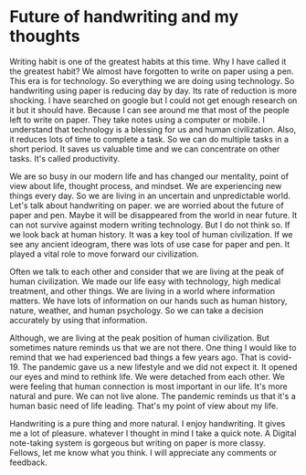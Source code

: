 # Future of handwriting and my thoughts

Writing habit is one of the greatest habits at this time. Why I have called it the greatest habit? We almost have forgotten to write on paper using a pen. This era is for technology. So everything we are doing using technology. So handwriting using paper is reducing day by day. Its rate of reduction is more shocking. I have searched on google but I could not get enough research on it but it should have. Because I can see around me that most of the people left to write on paper. They take notes using a computer or mobile. I understand that technology is a blessing for us and human civilization. Also, it reduces lots of time to complete a task. So we can do multiple tasks in a short period. It saves us valuable time and we can concentrate on other tasks. It's called productivity.

We are so busy in our modern life and has changed our mentality, point of view about life, thought process, and mindset. We are experiencing new things every day. So we are living in an uncertain and unpredictable world. Let's talk about handwriting on paper. we are worried about the future of paper and pen. Maybe it will be disappeared from the world in near future. It can not survive against modern writing technology. But I do not think so. If we look back at human history. It was a key tool of human civilization. If we see any ancient ideogram, there was lots of use case for paper and pen. It played a vital role to move forward our civilization.

Often we talk to each other and consider that we are living at the peak of human civilization. We made our life easy with technology, high medical treatment, and other things. We are living in a world where information matters. We have lots of information on our hands such as human history, nature, weather, and human psychology. So we can take a decision accurately by using that information.

Although, we are living at the peak position of human civilization. But sometimes nature reminds us that we are not there. One thing I would like to remind that we had experienced bad things a few years ago. That is covid-19. The pandemic gave us a new lifestyle and we did not expect it. It opened our eyes and mind to rethink life. We were detached from each other. We were feeling that human connection is most important in our life. It's more natural and pure. We can not live alone. The pandemic reminds us that it's a human basic need of life leading. That's my point of view about my life.

Handwriting is a pure thing and more natural. I enjoy handwriting. It gives me a lot of pleasure. whatever I thought in mind I take a quick note. A Digital note-taking system is gorgeous but writing on paper is more classy. Fellows, let me know what you think. I will appreciate any comments or feedback.